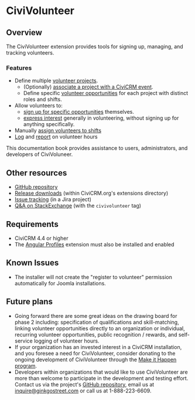 # CiviVolunteer

## Overview

The CiviVolunteer extension provides tools for signing up, managing, and tracking volunteers.

### Features

* Define multiple [volunteer projects](/projects).
    * (Optionally) [associate a project with a CiviCRM event](/projects#events).
    * Define specific [volunteer opportunities](/opportunities) for each project with distinct roles and shifts.
* Allow volunteers to:
    * [sign up for specific opportunities](/sign-up-form) themselves.
    * [express interest](/interest-form) generally in volunteering, without signing up for anything specifically.
* Manually [assign volunteers to shifts](/assignments)
* [Log](/logging-hours) and [report](/reporting) on volunteer hours

This documentation book provides assistance to users, administrators, and developers of CiviVoluneer.


## Other resources

* [GitHub repository](https://github.com/civicrm/org.civicrm.volunteer)
* [Release downloads](https://civicrm.org/extensions/civivolunteer) (within CiviCRM.org's extensions directory)
* [Issue tracking](https://issues.civicrm.org/jira/browse/VOL) (in a Jira project)
* [Q&A on StackExchange](http://civicrm.stackexchange.com/questions/tagged/civivolunteer) (with the `civivolunteer` tag)

## Requirements

* CiviCRM 4.4 or higher
* The [Angular Profiles](https://civicrm.org/extensions/angular-profile-utilities) extension must also be installed and enabled

## Known Issues

* The installer will not create the "register to volunteer" permission automatically for Joomla installations.

## Future plans

* Going forward there are some great ideas on the drawing board for phase 2 including: specification of qualifications and skill-matching, linking volunteer opportunities directly to an organization or individual, recurring volunteer opportunities, public recognition / rewards, and self-service logging of volunteer hours.
* If your organization has an invested interest in a CiviCRM installation, and you foresee a need for CiviVolunteer, consider donating to the ongoing development of CiviVolunteer through the [Make it Happen program](https://civicrm.org/make-it-happen/civivolunteer-improvements).
* Developers within organizations that would like to use CiviVolunteer are more than welcome to participate in the development and testing effort. Contact us via the project's [GitHub repository](https://github.com/civicrm/civivolunteer), email us at inquire@ginkgostreet.com or call us at 1-888-223-6609.
